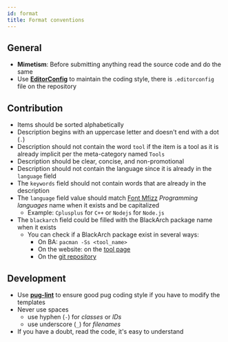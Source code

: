 ```yaml
---
id: format
title: Format conventions
---
```

## General

- **Mimetism**: Before submitting anything read the source code and do the same
- Use [**EditorConfig**][editorconfig] to maintain the coding style, there is `.editorconfig` file on the repository

## Contribution

- Items should be sorted alphabetically
- Description begins with an uppercase letter and doesn't end with a dot (`.`)
- Description should not contain the word `tool` if the item is a tool as it is already implicit per the meta-category named `Tools`
- Description should be clear, concise, and non-promotional
- Description should not contain the language since it is already in the `language` field
- The `keywords` field should not contain words that are already in the description
- The `language` field value should match [Font Mfizz](http://fizzed.com/oss/font-mfizz) _Programming languages_ name when it exists and be capitalized
  - Example: `Cplusplus` for `C++` or `Nodejs` for `Node.js`
- The `blackarch` field could be filled with the BlackArch package name when it exists
  - You can check if a BlackArch package exist in several ways:
    - On BA: `pacman -Ss <tool_name>`
    - On the website: on the [tool page](https://blackarch.org/tools.html)
    - On the [git repository](https://github.com/BlackArch/blackarch/tree/master/packages)

## Development

- Use [**pug-lint**][puglint] to ensure good pug coding style if you have to modify the templates
- Never use spaces
  - use hyphen (`-`) for _classes_ or _IDs_
  - use underscore (`_`) for _filenames_
- If you have a doubt, read the code, it's easy to understand

[editorconfig]: http://editorconfig.org/

[puglint]: https://yarnpkg.com/package/pug-lint
